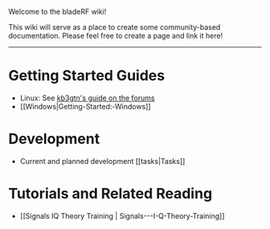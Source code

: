 Welcome to the bladeRF wiki!

This wiki will serve as a place to create some community-based documentation. Please feel free to create a page and link it here!


***


# Getting Started Guides #
* Linux: See [kb3gtn's guide on the forums](http://nuand.com/forums/viewtopic.php?f=9&t=2992)
* [[Windows|Getting-Started:-Windows]]

# Development #

* Current and planned development [[tasks|Tasks]]

# Tutorials and Related Reading #
* [[Signals IQ Theory Training | Signals---I-Q-Theory-Training]]

